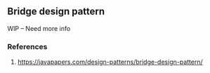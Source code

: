 ## Bridge design pattern

WIP – Need more info


### References
1. https://javapapers.com/design-patterns/bridge-design-pattern/